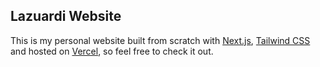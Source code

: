 ## Lazuardi Website

This is my personal website built from scratch with [Next.js](https://nextjs.org/), [Tailwind CSS](https://tailwindcss.com/) and hosted on [Vercel](https://vercel.com/), so feel free to check it out.

